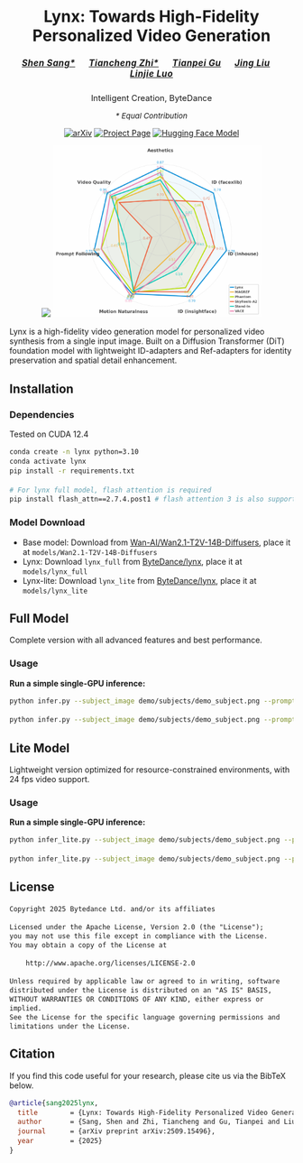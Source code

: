 <div align="center">

# Lynx: Towards High-Fidelity Personalized Video Generation

<h5 style="font-size: 1.1em; letter-spacing: 0.5px;">
  <a href="https://ssangx.github.io/" style="margin-right: 20px;">Shen Sang*</a>
  <a href="https://tiancheng-zhi.github.io/" style="margin-right: 20px;">Tiancheng Zhi*</a>
  <a href="https://gutianpei.github.io/" style="margin-right: 20px;">Tianpei Gu</a>
  <a href="https://www.jingliu.net/" style="margin-right: 20px;">Jing Liu</a>
  <a href="https://linjieluo.github.io/">Linjie Luo</a>
</h5>

<p style="font-size: 1.05em; margin: 8px 0;">
Intelligent Creation, ByteDance
</p>

<p style="font-size: 0.95em; font-style: italic;">
* Equal Contribution
</p>

[![arXiv](https://img.shields.io/badge/arXiv-2509.15496-b31b1b.svg)](https://arxiv.org/abs/2509.15496)
[![Project Page](https://img.shields.io/badge/Project-Page-green.svg)](https://byteaigc.github.io/Lynx/)
[![Hugging Face Model](https://img.shields.io/badge/🤗%20Hugging%20Face-Model-yellow)](https://huggingface.co/ByteDance/lynx)


<div align="center">

<img src="assets/teaser.jpg" width="400"/> <img src="assets/radar_chart_v4.png" width="370"/>

</div>

</div>
Lynx is a high-fidelity video generation model for personalized video synthesis from a single input image. Built on a Diffusion Transformer (DiT) foundation model with lightweight ID-adapters and Ref-adapters for identity preservation and spatial detail enhancement.


## Installation

### Dependencies
Tested on CUDA 12.4
```bash
conda create -n lynx python=3.10
conda activate lynx
pip install -r requirements.txt

# For lynx full model, flash attention is required
pip install flash_attn==2.7.4.post1 # flash attention 3 is also supported, will be faster
```

### Model Download

- Base model: Download from [Wan-AI/Wan2.1-T2V-14B-Diffusers](https://huggingface.co/Wan-AI/Wan2.1-T2V-14B-Diffusers), place it at `models/Wan2.1-T2V-14B-Diffusers`
- Lynx: Download `lynx_full` from [ByteDance/lynx](https://huggingface.co/ByteDance/lynx), place it at `models/lynx_full`
- Lynx-lite: Download `lynx_lite` from [ByteDance/lynx](https://huggingface.co/ByteDance/lynx), place it at `models/lynx_lite`


## Full Model

Complete version with all advanced features and best performance.

### Usage

**Run a simple single-GPU inference:**
```bash
python infer.py --subject_image demo/subjects/demo_subject.png --prompt "A person carves a pumpkin on a porch in the evening. The camera captures their upper body as they draw a face with a marker, carefully cut along the lines, then lift the lid with both hands. Their face lights up with excitement as they peek inside." --seed 42

python infer.py --subject_image demo/subjects/demo_subject.png --prompt demo/prompts/demo_prompt.txt --seed 42
```

## Lite Model

Lightweight version optimized for resource-constrained environments, with 24 fps video support.

### Usage

**Run a simple single-GPU inference:**
```bash
python infer_lite.py --subject_image demo/subjects/demo_subject.png --prompt "A person carves a pumpkin on a porch in the evening. The camera captures their upper body as they draw a face with a marker, carefully cut along the lines, then lift the lid with both hands. Their face lights up with excitement as they peek inside." --seed 42

python infer_lite.py --subject_image demo/subjects/demo_subject.png --prompt demo/prompts/demo_prompt.txt --seed 42
```

## License
```
Copyright 2025 Bytedance Ltd. and/or its affiliates

Licensed under the Apache License, Version 2.0 (the "License");
you may not use this file except in compliance with the License.
You may obtain a copy of the License at

    http://www.apache.org/licenses/LICENSE-2.0

Unless required by applicable law or agreed to in writing, software
distributed under the License is distributed on an "AS IS" BASIS,
WITHOUT WARRANTIES OR CONDITIONS OF ANY KIND, either express or implied.
See the License for the specific language governing permissions and
limitations under the License.
```

## Citation
If you find this code useful for your research, please cite us via the BibTeX below.
```BibTeX
@article{sang2025lynx,
  title        = {Lynx: Towards High-Fidelity Personalized Video Generation},
  author       = {Sang, Shen and Zhi, Tiancheng and Gu, Tianpei and Liu, Jing and Luo, Linjie},
  journal      = {arXiv preprint arXiv:2509.15496},
  year         = {2025}
}
```
